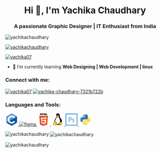 <h1 align="center">Hi 👋, I'm Yachika Chaudhary</h1>
<h3 align="center">A passionate Graphic Designer | IT Enthusiast from India</h3>

<p align="left"> <img src="https://komarev.com/ghpvc/?username=yachikachaudhary&label=Profile%20views&color=0e75b6&style=flat" alt="yachikachaudhary" /> </p>

<p align="left"> <a href="https://github.com/ryo-ma/github-profile-trophy"><img src="https://github-profile-trophy.vercel.app/?username=yachikachaudhary" alt="yachikachaudhary" /></a> </p>

<p align="left"> <a href="https://twitter.com/yachika07" target="blank"><img src="https://img.shields.io/twitter/follow/yachika07?logo=twitter&style=for-the-badge" alt="yachika07" /></a> </p>

- 🌱 I’m currently learning **Web Designing | Web Development | linux**

<h3 align="left">Connect with me:</h3>
<p align="left">
<a href="https://twitter.com/yachika07" target="blank"><img align="center" src="https://raw.githubusercontent.com/rahuldkjain/github-profile-readme-generator/master/src/images/icons/Social/twitter.svg" alt="yachika07" height="30" width="40" /></a>
<a href="https://linkedin.com/in/yachika-chaudhary-7321b722b" target="blank"><img align="center" src="https://raw.githubusercontent.com/rahuldkjain/github-profile-readme-generator/master/src/images/icons/Social/linked-in-alt.svg" alt="yachika-chaudhary-7321b722b" height="30" width="40" /></a>
</p>

<h3 align="left">Languages and Tools:</h3>
<p align="left"> <a href="https://www.cprogramming.com/" target="_blank" rel="noreferrer"> <img src="https://raw.githubusercontent.com/devicons/devicon/master/icons/c/c-original.svg" alt="c" width="40" height="40"/> </a> <a href="https://www.figma.com/" target="_blank" rel="noreferrer"> <img src="https://www.vectorlogo.zone/logos/figma/figma-icon.svg" alt="figma" width="40" height="40"/> </a> <a href="https://www.w3.org/html/" target="_blank" rel="noreferrer"> <img src="https://raw.githubusercontent.com/devicons/devicon/master/icons/html5/html5-original-wordmark.svg" alt="html5" width="40" height="40"/> </a> <a href="https://www.linux.org/" target="_blank" rel="noreferrer"> <img src="https://raw.githubusercontent.com/devicons/devicon/master/icons/linux/linux-original.svg" alt="linux" width="40" height="40"/> </a> <a href="https://www.photoshop.com/en" target="_blank" rel="noreferrer"> <img src="https://raw.githubusercontent.com/devicons/devicon/master/icons/photoshop/photoshop-line.svg" alt="photoshop" width="40" height="40"/> </a> <a href="https://www.python.org" target="_blank" rel="noreferrer"> <img src="https://raw.githubusercontent.com/devicons/devicon/master/icons/python/python-original.svg" alt="python" width="40" height="40"/> </a> </p>

<p><img align="left" src="https://github-readme-stats.vercel.app/api/top-langs?username=yachikachaudhary&show_icons=true&locale=en&layout=compact" alt="yachikachaudhary" /></p>

<p>&nbsp;<img align="center" src="https://github-readme-stats.vercel.app/api?username=yachikachaudhary&show_icons=true&locale=en" alt="yachikachaudhary" /></p>

<p><img align="center" src="https://github-readme-streak-stats.herokuapp.com/?user=yachikachaudhary&" alt="yachikachaudhary" /></p>
